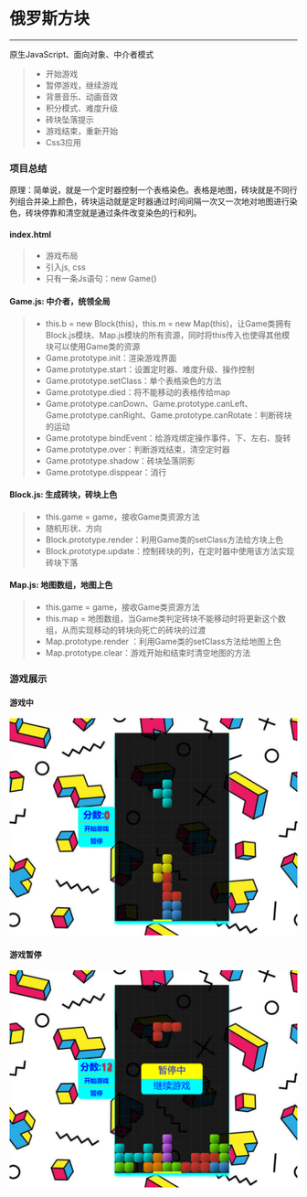 # 俄罗斯方块

------

原生JavaScript、面向对象、中介者模式

> * 开始游戏
> * 暂停游戏，继续游戏
> * 背景音乐、动画音效
> * 积分模式、难度升级
> * 砖块坠落提示
> * 游戏结束，重新开始
> * Css3应用
### 项目总结
原理：简单说，就是一个定时器控制一个表格染色。表格是地图，砖块就是不同行列组合并染上颜色，砖块运动就是定时器通过时间间隔一次又一次地对地图进行染色，砖块停靠和清空就是通过条件改变染色的行和列。
#### index.html
> * 游戏布局
> * 引入js, css
> * 只有一条Js语句：new Game()
#### Game.js: 中介者，统领全局
> * this.b = new Block(this)，this.m = new Map(this)，让Game类拥有Block.js模块、Map.js模块的所有资源，同时将this传入也使得其他模块可以使用Game类的资源
> * Game.prototype.init：渲染游戏界面
> * Game.prototype.start：设置定时器、难度升级、操作控制
> * Game.prototype.setClass：单个表格染色的方法
> * Game.prototype.died：将不能移动的表格传给map
> * Game.prototype.canDown、Game.prototype.canLeft、Game.prototype.canRight、Game.prototype.canRotate：判断砖块的运动
> * Game.prototype.bindEvent：给游戏绑定操作事件，下、左右、旋转
> * Game.prototype.over：判断游戏结束，清空定时器
> * Game.prototype.shadow：砖块坠落阴影
> * Game.prototype.disppear：消行
#### Block.js: 生成砖块，砖块上色
> * this.game = game，接收Game类资源方法
> * 随机形状、方向
> * Block.prototype.render：利用Game类的setClass方法给方块上色
> * Block.prototype.update：控制砖块的列，在定时器中使用该方法实现砖块下落
#### Map.js: 地图数组，地图上色
> * this.game = game，接收Game类资源方法
> * this.map = 地图数组，当Game类判定砖块不能移动时将更新这个数组，从而实现移动的转块向死亡的砖块的过渡
> * Map.prototype.render ：利用Game类的setClass方法给地图上色
> * Map.prototype.clear：游戏开始和结束时清空地图的方法
### 游戏展示
#### 游戏中
![游戏中](https://github.com/Seventysevendays/Game-tetris/blob/master/captures/play.png)

#### 游戏暂停
![暂停](https://github.com/Seventysevendays/Game-tetris/blob/master/captures/pause.png)
